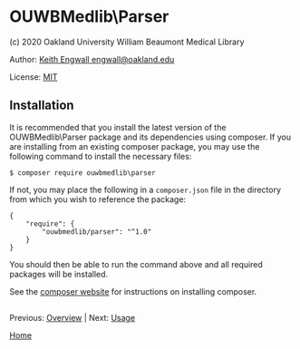 # OUWBMedlib\Parser
(c) 2020 Oakland University William Beaumont Medical Library

Author: [Keith Engwall <engwall@oakland.edu>](mailto:engwall@oakland.edu)

License: [MIT](https://opensource.org/licenses/MIT)

## Installation
It is recommended that you install the latest version of the OUWBMedlib\Parser 
package and its dependencies using composer.  If you are installing
from an existing composer package, you may use the following command
to install the necessary files:

```
$ composer require ouwbmedlib\parser
```

If not, you may place the following in a `composer.json` file 
in the directory from which you wish to reference the package:

```
{
    "require": {
        "ouwbmedlib/parser": "^1.0"
    }
}
```

You should then be able to run the command above
and all required packages will be installed.

See the [composer website](https://getcomposer.org) for instructions
on installing composer.

##
Previous: [Overview](Overview.md) | Next: [Usage](Usage.md)

[Home](../README.md)


